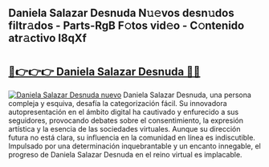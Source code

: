 ## Daniela Salazar Desnuda N𝚞𝚎vos desn𝚞dos filtr𝚊dos - Parts-RgB F𝚘tos vid𝚎o - C𝚘ntenido atr𝚊ctivo l8qXf

# <h2><a href="http://mb7ta4t.tromn.icu/?c=Daniela+Salazar+Desnuda">🔗👉👉👉 Daniela Salazar Desnuda 🔗🔗</a></h2>

[![Daniela Salazar Desnuda nuevo](https://i.imgur.com/pEAQMta.gif)](http://mb7ta4t.tromn.icu/?c=Daniela+Salazar+Desnuda)
Daniela Salazar Desnuda, una persona compleja y esquiva, desafía la categorización fácil. Su innovadora autopresentación en el ámbito digital ha cautivado y enfurecido a sus seguidores, provocando debates sobre el consentimiento, la expresión artística y la esencia de las sociedades virtuales. Aunque su dirección futura no está clara, su influencia en la comunidad en línea es indiscutible. Impulsado por una determinación inquebrantable y un encanto innegable, el progreso de Daniela Salazar Desnuda en el reino virtual es implacable.
